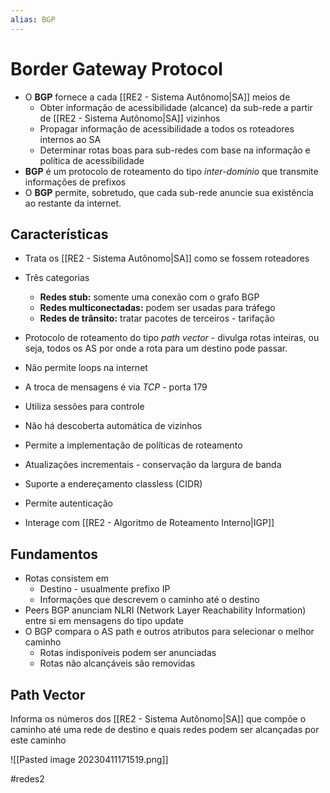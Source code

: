 ```yaml
---
alias: BGP
---
```


# Border Gateway Protocol

- O **BGP** fornece a cada [[RE2 - Sistema Autônomo|SA]] meios de
	- Obter informação de acessibilidade (alcance) da sub-rede a partir de [[RE2 - Sistema Autônomo|SA]] vizinhos
	- Propagar informação de acessibilidade a todos os roteadores internos ao SA
	- Determinar rotas boas para sub-redes com base na informação e política de acessibilidade
- **BGP** é um protocolo de roteamento do tipo *inter-domínio* que transmite informações de prefixos
- O **BGP** permite, sobretudo, que cada sub-rede anuncie sua existência ao restante da internet.

## Características

- Trata os [[RE2 - Sistema Autônomo|SA]] como se fossem roteadores
- Três categorias
	- **Redes stub:** somente uma conexão com o grafo BGP
	- **Redes multiconectadas:** podem ser usadas para tráfego
	- **Redes de trânsito:** tratar pacotes de terceiros - tarifação
- Protocolo de roteamento do tipo *path vector* - divulga rotas inteiras, ou seja, todos os AS por onde a rota para um destino pode passar.
- Não permite loops na internet

- A troca de mensagens é via *TCP* - porta 179
- Utiliza sessões para controle
- Não há descoberta automática de vizinhos
- Permite a implementação de políticas de roteamento
- Atualizações incrementais - conservação da largura de banda
- Suporte a endereçamento classless (CIDR)
- Permite autenticação
- Interage com [[RE2 - Algoritmo de Roteamento Interno|IGP]]

## Fundamentos

- Rotas consistem em
	- Destino - usualmente prefixo IP
	- Informações que descrevem o caminho até o destino
- Peers BGP anunciam NLRI (Network Layer Reachability Information) entre si em mensagens do tipo update
- O BGP compara o AS path e outros atributos para selecionar o melhor caminho
	- Rotas indisponíveis podem ser anunciadas
	- Rotas não alcançáveis são removidas

## Path Vector

Informa os números dos [[RE2 - Sistema Autônomo|SA]] que compõe o caminho até uma rede de destino e quais redes podem ser alcançadas por este caminho

![[Pasted image 20230411171519.png]]

#redes2

